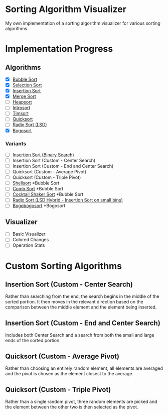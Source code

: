 # Sorting Algorithm Visualizer

My own implementation of a sorting algorithm visualizer for various sorting algorithms.

# Implementation Progress

## Algorithms

- [x] [Bubble Sort](https://en.wikipedia.org/wiki/Bubble_sort)
- [x] [Selection Sort](https://en.wikipedia.org/wiki/Selection_sort)
- [x] [Insertion Sort](https://en.wikipedia.org/wiki/Insertion_sort)
- [x] [Merge Sort](https://en.wikipedia.org/wiki/Merge_sort)
- [ ] [Heapsort](https://en.wikipedia.org/wiki/Heapsort)
- [ ] [Introsort](https://en.wikipedia.org/wiki/Introsort)
- [ ] [Timsort](https://en.wikipedia.org/wiki/Timsort)
- [ ] [Quicksort](https://en.wikipedia.org/wiki/Quicksort)
- [ ] [Radix Sort (LSD)](https://en.wikipedia.org/wiki/Radix_sort#Least_significant_digit)
- [x] [Bogosort](https://en.wikipedia.org/wiki/Bogosort)

### Variants

- [ ] [Insertion Sort (Binary Search)](https://en.wikipedia.org/wiki/Insertion_sort#Variants)
- [ ] Insertion Sort (Custom - Center Search)
- [ ] Insertion Sort (Custom - End and Center Search)
- [ ] Quicksort (Custom - Average Pivot)
- [ ] Quicksort (Custom - Triple Pivot)
- [ ] [Shellsort](https://en.wikipedia.org/wiki/Shellsort) *Bubble Sort
- [ ] [Comb Sort](https://en.wikipedia.org/wiki/Comb_sort) *Bubble Sort
- [ ] [Cocktail Shaker Sort](https://en.wikipedia.org/wiki/Cocktail_shaker_sort) *Bubble Sort
- [ ] [Radix Sort (LSD Hybrid - Insertion Sort on small bins)](https://en.wikipedia.org/wiki/Sorting_algorithm#Radix_sort)
- [ ] [Bogobogosort](https://www.dangermouse.net/esoteric/bogobogosort.html) *Bogosort

## Visualizer

- [ ] Basic Visualizer
- [ ] Colored Changes
- [ ] Operation Stats

# Custom Sorting Algorithms

## Insertion Sort (Custom - Center Search)

Rather than searching from the end, the search begins in the middle of the sorted portion.  It then moves in the relevant direction based on the comparison between the middle element and the element being inserted.

## Insertion Sort (Custom - End and Center Search)

Includes both Center Search and a search from both the small and large ends of the sorted portion.

## Quicksort (Custom - Average Pivot)

Rather than choosing an entirely random element, all elements are averaged and the pivot is chosen as the element closest to the average.

## Quicksort (Custom - Triple Pivot)

Rather than a single random pivot, three random elements are picked and the element between the other two is then selected as the pivot.